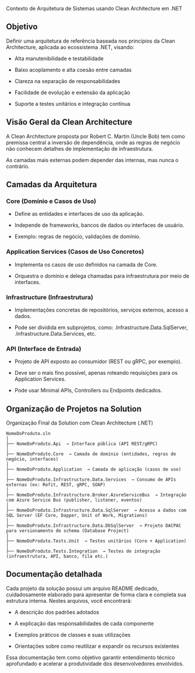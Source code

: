 Contexto de Arquitetura de Sistemas usando Clean Architecture em .NET
## Objetivo
Definir uma arquitetura de referência baseada nos princípios da Clean Architecture, aplicada ao ecossistema .NET, visando:

- Alta manutenibilidade e testabilidade

- Baixo acoplamento e alta coesão entre camadas

- Clareza na separação de responsabilidades

- Facilidade de evolução e extensão da aplicação

- Suporte a testes unitários e integração contínua

## Visão Geral da Clean Architecture
A Clean Architecture proposta por Robert C. Martin (Uncle Bob) tem como premissa central a inversão de dependência, onde as regras de negócio não conhecem detalhes de implementação de infraestrutura.

As camadas mais externas podem depender das internas, mas nunca o contrário.

## Camadas da Arquitetura

### Core (Domínio e Casos de Uso)

- Define as entidades e interfaces de uso da aplicação.

- Independe de frameworks, bancos de dados ou interfaces de usuário.

- Exemplo: regras de negócio, validações de domínio.

### Application Services (Casos de Uso Concretos)

- Implementa os casos de uso definidos na camada de Core.

- Orquestra o domínio e delega chamadas para infraestrutura por meio de interfaces.

### Infrastructure (Infraestrutura)

- Implementações concretas de repositórios, serviços externos, acesso a dados.

- Pode ser dividida em subprojetos, como: .Infrastructure.Data.SqlServer, .Infrastructure.Data.Services, etc.

### API (Interface de Entrada)

- Projeto de API exposto ao consumidor (REST ou gRPC, por exemplo).

- Deve ser o mais fino possível, apenas roteando requisições para os Application Services.

- Pode usar Minimal APIs, Controllers ou Endpoints dedicados.

## Organização de Projetos na Solution
Organização Final da Solution com Clean Architecture (.NET)

```
NomeDoProduto.sln
│
├── NomeDoProduto.Api  → Interface pública (API REST/gRPC)
│
├── NomeDoProduto.Core  → Camada de domínio (entidades, regras de negócio, interfaces)
│
├── NomeDoProduto.Application  → Camada de aplicação (casos de uso)
│
├── NomeDoProduto.Infrastructure.Data.Services  → Consumo de APIs externas (ex: Refit, REST, gRPC, SOAP)
│
├── NomeDoProduto.Infrastructure.Broker.AzureServiceBus  → Integração com Azure Service Bus (publisher, listener, eventos)
│
├── NomeDoProduto.Infrastructure.Data.SqlServer  → Acesso a dados com SQL Server (EF Core, Dapper, Unit of Work, Migrations)
│
├── NomeDoProduto.Infrastructure.Data.DbSqlServer  → Projeto DACPAC para versionamento de schema (Database Project)
│
├── NomeDoProduto.Tests.Unit  → Testes unitários (Core + Application)
│
├── NomeDoProduto.Tests.Integration  → Testes de integração (infraestrutura, API, banco, fila etc.)
```

## Documentação detalhada
Cada projeto da solução possui um arquivo README dedicado, cuidadosamente elaborado para apresentar de forma clara e completa sua estrutura interna. Nestes arquivos, você encontrará:

- A descrição dos padrões adotados

- A explicação das responsabilidades de cada componente

- Exemplos práticos de classes e suas utilizações

- Orientações sobre como reutilizar e expandir os recursos existentes

Essa documentação tem como objetivo garantir entendimento técnico aprofundado e acelerar a produtividade dos desenvolvedores envolvidos.
